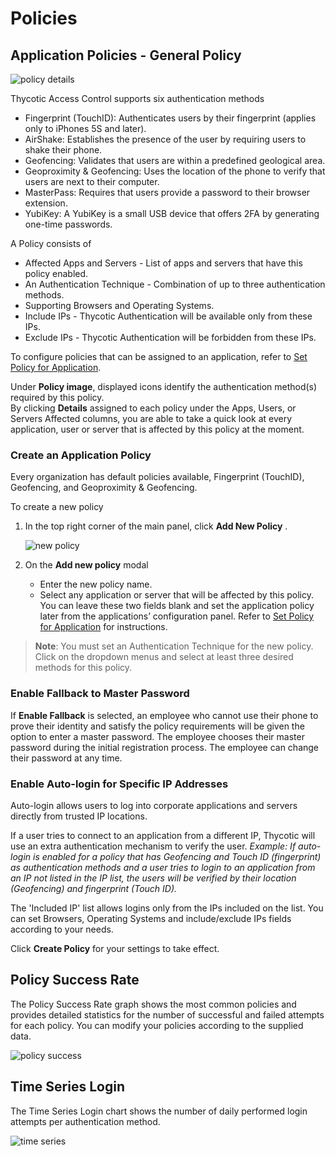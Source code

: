 [title]: # (Policies)
[tags]: # (thycotic access control,2fa)
[priority]: # (4)
# Policies

## Application Policies - General Policy

![policy details](images/app-pol.png "Application Policies details")

Thycotic Access Control supports six authentication methods

* Fingerprint (TouchID): Authenticates users by their fingerprint (applies only to iPhones 5S and later).
* AirShake: Establishes the presence of the user by requiring users to shake their phone.
* Geofencing: Validates that users are within a predefined geological area.
* Geoproximity & Geofencing: Uses the location of the phone to verify that users are next to their computer.
* MasterPass: Requires that users provide a password to their browser extension.
* YubiKey: A YubiKey is a small USB device that offers 2FA by generating one-time passwords.

A Policy consists of

* Affected Apps and Servers - List of apps and servers that have this policy enabled.
* An Authentication Technique - Combination of up to three authentication methods.
* Supporting Browsers and Operating Systems.
* Include IPs - Thycotic Authentication will be available only from these IPs.
* Exclude IPs - Thycotic Authentication will be forbidden from these IPs.

To configure policies that can be assigned to an application, refer to [Set Policy for Application](../applications/cfg.md#set_policy_for_application).

Under __Policy image__, displayed icons identify the authentication method(s) required by this policy.  
By clicking __Details__ assigned to each policy under the Apps, Users, or Servers Affected columns, you are able to take a quick look at every application, user or server that is affected by this policy at the moment.

### Create an Application Policy

Every organization has default policies available, Fingerprint (TouchID), Geofencing, and Geoproximity & Geofencing.

To create a new policy

1. In the top right corner of the main panel, click __Add New Policy__ .

   ![new policy](images/add-new-pol.png "Add a new policy")
1. On the __Add new policy__ modal

   * Enter the new policy name.
   * Select any application or server that will be affected by this policy. You can leave these two fields blank and set the application policy later from the applications’ configuration panel. Refer to [Set Policy for Application](../applications/cfg.md#set_policy_for_application) for instructions.

>**Note**: You must set an Authentication Technique for the new policy. Click on the dropdown menus and select at least three desired methods for this policy.

### Enable Fallback to Master Password

If __Enable Fallback__ is selected, an employee who cannot use their phone to prove their identity and satisfy the policy requirements will be given the option to enter a master password. The employee chooses their master password during the initial registration process. The employee can change their password at any time.

### Enable Auto-login for Specific IP Addresses

Auto-login allows users to log into corporate applications and servers directly from trusted IP locations.

If a user tries to connect to an application from a different IP, Thycotic will use an extra authentication mechanism to verify the user. 
_Example: If auto-login is enabled for a policy that has Geofencing and Touch ID (fingerprint) as authentication methods and a user tries to login to an application from an IP not listed in the IP list, the users will be verified by their location (Geofencing) and fingerprint (Touch ID)._

The 'Included IP' list allows logins only from the IPs included on the list. You can set Browsers, Operating Systems and include/exclude IPs fields according to your needs.

Click __Create Policy__ for your settings to take effect.

## Policy Success Rate

The Policy Success Rate graph shows the most common policies and provides detailed statistics for the number of successful and failed attempts for each policy. You can modify your policies according to the supplied data.

![policy success](images/pol-success.png "Policy success rate chart")

## Time Series Login

The Time Series Login chart shows the number of daily performed login attempts per authentication method.

![time series](images/time-series.png "Time series login chart")
